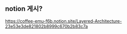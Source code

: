 ## notion 게시?
https://coffee-emu-f6b.notion.site/Layered-Architecture-23e53e3de821802b8999c670b2b83c7a
